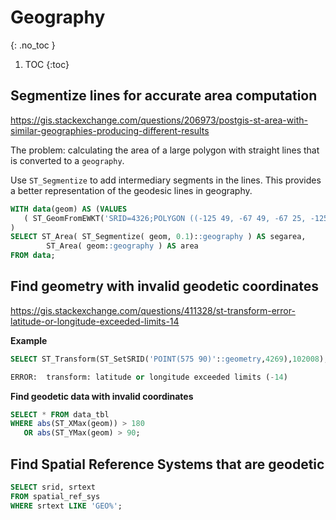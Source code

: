 # Geography
{: .no_toc }

1. TOC
{:toc}

## Segmentize lines for accurate area computation
<https://gis.stackexchange.com/questions/206973/postgis-st-area-with-similar-geographies-producing-different-results>

The problem: calculating the area of a large polygon with straight lines that is converted to a `geography`.

Use `ST_Segmentize` to add intermediary segments in the lines.  This provides a better representation of the geodesic lines in geography.

```sql
WITH data(geom) AS (VALUES
   ( ST_GeomFromEWKT('SRID=4326;POLYGON ((-125 49, -67 49, -67 25, -125 25, -125 49))') )
)
SELECT ST_Area( ST_Segmentize( geom, 0.1)::geography ) AS segarea,
        ST_Area( geom::geography ) AS area
FROM data;
```

## Find geometry with invalid geodetic coordinates
<https://gis.stackexchange.com/questions/411328/st-transform-error-latitude-or-longitude-exceeded-limits-14>

**Example**
```sql
SELECT ST_Transform(ST_SetSRID('POINT(575 90)'::geometry,4269),102008);

ERROR:  transform: latitude or longitude exceeded limits (-14)
```

**Find geodetic data with invalid coordinates** 
```sql
SELECT * FROM data_tbl
WHERE abs(ST_XMax(geom)) > 180 
   OR abs(ST_YMax(geom) > 90;
```

## Find Spatial Reference Systems that are geodetic

```sql
SELECT srid, srtext
FROM spatial_ref_sys
WHERE srtext LIKE 'GEO%';
```
